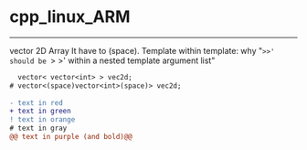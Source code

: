 # cpp_linux_ARM  

---
  
  
  
vector 2D Array  It have to (space).
Template within template: why "`>>' should be `> >' within a nested template argument list"  
```diff  
  vector< vector<int> > vec2d;  
# vector<(space)vector<int>(space)> vec2d;  
  
- text in red  
+ text in green  
! text in orange  
# text in gray  
@@ text in purple (and bold)@@  
```
